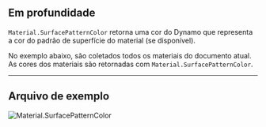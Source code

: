 ## Em profundidade
`Material.SurfacePatternColor` retorna uma cor do Dynamo que representa a cor do padrão de superfície do material (se disponível).

No exemplo abaixo, são coletados todos os materiais do documento atual. As cores dos materiais são retornadas com `Material.SurfacePatternColor`.
___
## Arquivo de exemplo

![Material.SurfacePatternColor](./Revit.Elements.Material.SurfacePatternColor_img.jpg)
